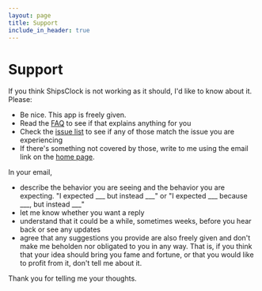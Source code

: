 ```yaml
---
layout: page
title: Support
include_in_header: true
---
```


# Support

If you think ShipsClock is not working as it should, I'd like to know about it.
Please:

- Be nice. This app is freely given.
- Read the [FAQ](/ShipsClock/faq/) to see if that explains anything for you
- Check the [issue list](https://github.com/wbreeze/ShipsClock/issues)
  to see if any of those match the issue you are experiencing
- If there's something not covered by those,
  write to me using the email link on the [home page](/ShipsClock/).

In your email,
- describe the behavior you are seeing and the behavior you are
  expecting. "I expected ___ but instead ___" or "I expected ___ because ___,
  but instead ___"
- let me know whether you want a reply
- understand that it could be a while, sometimes weeks, before
  you hear back or see any updates
- agree that any suggestions you provide are also freely given and don't
  make me beholden nor obligated to you in any way.
  That is, if you think that your idea should bring you fame and fortune,
  or that you would like to profit from it, don't tell me about it.

Thank you for telling me your thoughts.

